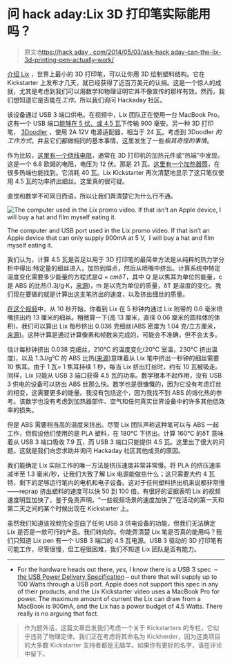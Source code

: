 # 问 hack aday:Lix 3D 打印笔实际能用吗？

> 原文:[https://hack aday . com/2014/05/03/ask-hack aday-can-the-lix-3d-printing-pen-actually-work/](https://hackaday.com/2014/05/03/ask-hackaday-can-the-lix-3d-printing-pen-actually-work/)

[介绍 Lix](https://www.kickstarter.com/projects/lix3d/lix-the-smallest-3d-printing-pen-in-the-world) ，世界上最小的 3D 打印笔，可以让你用 3D 绘制塑料结构。它在 Kickstarter 上发布才几天，就已经获得了近百万美元的认捐。这是一个惊人的成就，尤其是考虑到我们可以用数学和物理证明它并不像宣传的那样有效。然而，我们想知道它是否能在*工作*，所以我们询问 Hackaday 社区。

该设备通过 USB 3 端口供电。在视频中，Lix 团队正在使用一台 MacBook Pro。这有一个 USB 端口[能够在 5 伏、](http://support.apple.com/kb/ht4049)[或 4.5 瓦](#footnote1)下传输 900 毫安。另一种 3D 打印笔， [3Doodler](http://hackaday.com/2013/02/20/3doodler-a-3d-drawing-pen/) ，使用 2A 12V 电源适配器，相当于 24 瓦。考虑到 3Doodler *的工作方式*，并且它们都做相同的基本事情，这里发生了一些*极其奇怪的事情*。

作为比较，[这里有一个绕线电阻](https://ultimachine.com/content/68-ohm-3w-5-resistor)，通常在 3D 打印机的加热元件或“热端”中发现。这是一个 6.8 欧姆的电阻，电压为 12 伏。那是 21 瓦。[这里有一个加热器筒](http://www.dx.com/p/12v-40w-ceramic-cartridge-heater-for-reprap-3d-printer-red-silver-198825#.U2GiivldXTo)，在很多热端也能找到。它消耗 40 瓦。Lix Kickstarter 再次清楚地显示了这只笔仅使用 4.5 瓦的功率挤出细丝。这里真的很可疑。

直觉和数学不可同日而语，所以让我们弄清楚它为什么行不通。

![The computer used in the Lix promo video. If that isn't an Apple device, I will buy a hat and film myself eating it.](../Images/aa8715fd54ccf4dfc588b9eafcadfd83.png)

The computer and USB port used in the Lix promo video. If that isn’t an Apple device that can only supply 900mA at 5 V,  I will buy a hat and film myself eating it.

我们认为，计算 4.5 瓦是否足以用于 3D 打印笔的最简单方法是从纯粹的热力学分析中得出:特定量的细丝进入，加热到熔点，然后从喷嘴中挤出。计算系统中特定温度变化需要多少能量的方程式是*Q = cmδT*，其中 Q 是以焦耳为单位的能量，c 是 ABS 的比热(1.3j/g·K，[来源](//www.matbase.com/material-categories/natural-and-synthetic-polymers/commodity-polymers/material-properties-of-acrylonitrile-butadiene-styrene-general-purpose-gp-abs.html#properties))，m 是以克为单位的质量，δT 是温度的变化。我们现在要做的就是计算出这支笔挤出的速度，以及挤出细丝的质量。

[在这个视频](https://www.youtube.com/watch?v=Hd-H_7IZZd8)中，从 10 秒开始，你看到 Lix 在 5 秒钟内通过 Lix 附带的 0.6 毫米喷嘴挤出约 13 厘米的细丝。稍微算一下(高 13 厘米，直径 0.06 厘米的圆柱体的体积)，我们可以算出 Lix 每秒挤出 0.038 克细丝(ABS 密度为 1.04 克/立方厘米，[来源](http://teststandard.com/data_sheets/ABS_Data_sheet.pdf))。这种计算是通过计算像素和帧数来完成的，可能会不准确，但不会太多。

估计每秒钟挤出 0.038 克细丝，210°C 的温度变化(20°C 室温，230°C 挤出温度)，以及 1.3J/g°C 的 ABS 比热([来源](//www.matbase.com/material-categories/natural-and-synthetic-polymers/commodity-polymers/material-properties-of-acrylonitrile-butadiene-styrene-general-purpose-gp-abs.html#properties))意味着从 Lix 笔中挤出一秒钟的细丝需要 10 焦耳。由于 1 瓦= 1 焦耳持续 1 秒，每当 Lix 挤出灯丝时，约有 10 瓦被吸走。同样，Lix 只能从 USB 3 端口获得 4.5 瓦的功率。数学根本不起作用，没有 USB 3 供电的设备可以挤出 ABS 丝那么快。数学也是很慷慨的，因为它没有考虑灯丝的相变，这需要更多的能量。我没有包括这个，因为我找不到 ABS 的熔化热的参考。该数学也没有考虑到加热器部件、空气和任何真实世界设备中的许多其他低效率的损失。

但是 ABS 需要相当高的温度来挤出。尽管 Lix 团队声称这种笔可以与 ABS 一起工作，但假设他们使用的是 PLA 塑料，在 180°C 下挤出。计算 160°C 的δT 意味着从 USB 3 端口吸收 7.9 瓦，而 USB 3 端口只能提供 4.5 瓦。这里出了很大的问题。这就是我们向您求助并询问 Hackaday 社区其他成员的原因。

我们能确定 Lix 实际工作的唯一方法是挤压速度非常非常慢。将 PLA 的挤压速率减半至 1.3 毫米/秒，让我们大致了解 Lix 电源能做些什么；这只需要大约 4 瓦特，剩下的足够运行笔内的电机和电子设备。这对于任何塑料挤出机来说都非常慢——reprap 挤出塑料的速度可以快 50 到 100 倍。有很好的证据表明 Lix 的视频速度明显加快了，鉴于免责声明，“一些视频场景的速度加快了”在活动的第一天和第二天之间的某个时候出现在 Kickstarter 上。

虽然我们知道该视频完全歪曲了任何 USB 3 供电设备的功能，但我们无法确定 Lix 是否是一款可行的产品。我们转向你。你能弄清楚 Lix 笔是否真的能用吗？我们只知道 Lix pen 有一个 USB 3 端口的 4.5 瓦电源。USB 3 驱动的 3D 打印笔有可能工作，尽管很慢，但工程很困难，我们不知道 Lix 团队是否有能力。

* * *

* For the hardware heads out there, *yes*, I know there is a USB 3 spec  – [the USB Power Delivery Specification](http://www.usb.org/developers/docs/) – out there that will supply up to 100 Watts through a USB port. Apple does not support this spec in any of their products, and the Lix Kickstarter video uses a MacBook Pro for power. The maximum amount of current the Lix can draw from a MacBook is 900mA, and the Lix has a power budget of 4.5 Watts. There really is no arguing that fact.

> 作为题外话，这篇文章启发我们考虑一个关于 Kickstarters 的专栏，它似乎违背了物理定律。我们正在考虑将其命名为 Kickherder，因为这类项目的大多数 Kickstarter 支持者都是无脑羊。如果你有更好的名字，请在评论中留下。